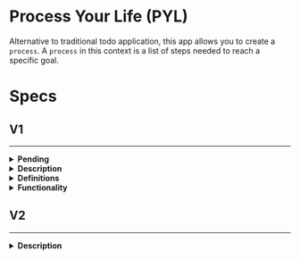 # Process Your Life (PYL)

Alternative to traditional todo application, this app allows you to create a `process`. A `process` in this context is a list of steps needed to reach a specific goal.

# Specs

## V1
---

<details>
<summary><b>Pending</b></summary>

- [ ] Ability to Delete Completed Task Instances
- [	] Replace Splashscreen
- [ ] New Name for the Application
- [ ] Info Screen for Completed Task
- [ ] Monetization for the Application
	- [ ] Ads
	- [ ] Pay to remove Ads

</details>

<details>
<summary><b>Description</b></summary>

The first milestone will be just a cross platform application that works off a local database
</details>

<details>
<summary><b>Definitions</b></summary>

- `process` 
	- a series of actions or steps taken in order to achieve a particular end
-  `task`
	- something to be done
-  `task instance`
	- Instance of a `task` that is in progress, or needs to be done
- `process instance`
		- Instance of `process` that is either in progress or needs to be done
		- Start Time
		- End Time
</details>

<details>
<summary><b>Functionality</b></summary>

1. Allows user to create a `checklist`
	1. User defines the goal
	2. User defines the task
	3. User can used CRUD operations on any of the fields
3. Allow user to create a `checklist instance`
	1. Timer is started
	2. User is given list of steps to follow
	3. User can cycle through the steps
		- Each step is marked as done
	4. When all steps is marked the `checklist instance` is finished
	5. User is displayed a prompt showing the result
		- User can share the data with friend
	6. User can view past `checklist instances`
</details>


## V2
---

<details>
<summary><b>Description</b></summary>

In this milestone the project will integrate with a backend service
- Provide authentication using some signin provider
- User `checklist` and `checklist instances` are backed up in the cloud
</details>